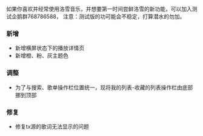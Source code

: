 如果你喜欢并经常使用洛雪音乐，并想要第一时间尝鲜洛雪的新功能，可以加入测试企鹅群768786588，
注意：测试版的功可能会不稳定，打算潜水的勿加。

### 新增

- 新增横屏状态下的播放详情页
- 新增橙、粉、灰主题色

### 调整

- 为了与搜索、歌单操作栏位置统一，现将我的列表-收藏的列表操作栏由底部挪到顶部

### 修复

- 修复tx源的歌词无法显示的问题
